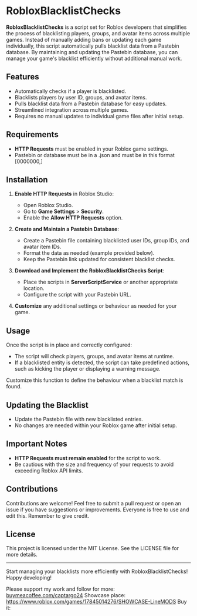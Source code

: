 # RobloxBlacklistChecks

**RobloxBlacklistChecks** is a script set for Roblox developers that simplifies the process of blacklisting players, groups, and avatar items across multiple games. Instead of manually adding bans or updating each game individually, this script automatically pulls blacklist data from a Pastebin database. By maintaining and updating the Pastebin database, you can manage your game's blacklist efficiently without additional manual work.

## Features

- Automatically checks if a player is blacklisted.
- Blacklists players by user ID, groups, and avatar items.
- Pulls blacklist data from a Pastebin database for easy updates.
- Streamlined integration across multiple games.
- Requires no manual updates to individual game files after initial setup.

## Requirements

- **HTTP Requests** must be enabled in your Roblox game settings.
- Pastebin or database must be in a .json and must be in this format [0000000,]

## Installation

1. **Enable HTTP Requests** in Roblox Studio:
   - Open Roblox Studio.
   - Go to **Game Settings** > **Security**.
   - Enable the **Allow HTTP Requests** option.

2. **Create and Maintain a Pastebin Database**:
   - Create a Pastebin file containing blacklisted user IDs, group IDs, and avatar item IDs.
   - Format the data as needed (example provided below).
   - Keep the Pastebin link updated for consistent blacklist checks.

3. **Download and Implement the RobloxBlacklistChecks Script**:
   - Place the  scripts in **ServerScriptService** or another appropriate location.
   - Configure the script with your Pastebin URL.


4. **Customize** any additional settings or behaviour as needed for your game.



## Usage

Once the script is in place and correctly configured:

- The script will check players, groups, and avatar items at runtime.
- If a blacklisted entity is detected, the script can take predefined actions, such as kicking the player or displaying a warning message.


Customize this function to define the behaviour when a blacklist match is found.

## Updating the Blacklist

- Update the Pastebin file with new blacklisted entries.
- No changes are needed within your Roblox game after initial setup.

## Important Notes

- **HTTP Requests must remain enabled** for the script to work.
- Be cautious with the size and frequency of your requests to avoid exceeding Roblox API limits.

## Contributions

Contributions are welcome! Feel free to submit a pull request or open an issue if you have suggestions or improvements. Everyone is free to use and edit this. Remember to give credit.  

## License

This project is licensed under the MIT License. See the LICENSE file for more details.

---

Start managing your blacklists more efficiently with RobloxBlacklistChecks! Happy developing!


Please support my work and follow for more: [buymeacoffee.com/captargo24](https://buymeacoffee.com/captargo24)
Showcase place: https://www.roblox.com/games/17845014276/SHOWCASE-LineMODS
Buy it: 
